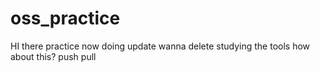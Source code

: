 # oss_practice
HI there
practice now doing
update wanna delete
studying the tools
how about this?
push pull
